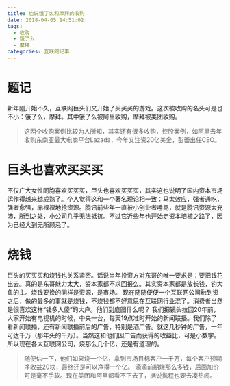 ```yaml
---
title: 也说饿了么和摩拜的收购
date: 2018-04-05 14:51:02
tags:
  - 收购
  - 饿了么
  - 摩拜
categories: 互联网记事
---
```

# 题记
新年刚开始不久，互联网巨头们又开始了买买买的游戏。这次被收购的名头可是也不小：饿了么，摩拜。其中饿了么被阿里收购，摩拜被美团收购。
> 这两个收购案例比较为人所知，其实还有很多收购，控股案例，如阿里去年收购东南亚最大电商平台Lazada，今年又注资20亿美金，彭蕾出任CEO。

# 巨头也喜欢买买买
不仅广大女性同胞喜欢买买买，巨头也喜欢买买买，其实这也说明了国内资本市场运作得越来越成熟了。个人觉得这和一个著名理论相一致：马太效应，强者通吃，强者愈强，赤裸裸地抢资源。腾讯前些年一直被小创业者唾骂，就是腾讯资源太充沛，所到之处，小公司几乎无法抵抗。不过它近些年也开始走资本培植之路了，因为已经大到无所顾忌了。
# 烧钱
巨头的买买买和烧钱也关系紧密。话说当年投资方对东哥的唯一要求是：要把钱花出去。真的是东哥魅力太大，资本家都不求回报么。其实资本家都是放长钱，钓大鱼的主。烧钱要换的同样是资源，是市场。
现在随随便便一个互联网公司融到资之后，做的最多的事就是烧钱，不烧钱都不好意思在互联网行业混了。消费者当然是很喜欢这样“钱多人傻”的大户。他们到底图什么呢？
我们把镜头拉回20年前，大家开始有电视机的时候，中央一台，每天19点准时开始的新闻联播。我们除了看新闻联播，还有新闻联播前后的广告，特别是酒广告。就这几秒钟的广告，一年可达千万（那年头的千万）。当然这和他们因广告而获得的收益比，可是小数字。
所以现在各大互联网公司，烧那么几个亿，还是有道理的。
> 随便估一下，他们如果烧一个亿，拿到市场目标客户一千万，每个客户预期净收益20块，最终还是可以净得一个亿。
滴滴前期烧那么多钱，后面加价可是毫不手软。现在美团和阿里都看不下去了，据说携程也要去凑热闹。